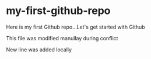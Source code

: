 # my-first-github-repo
Here is my first Github repo...Let's get started with Github

This file was modified manullay during conflict

New line was added locally